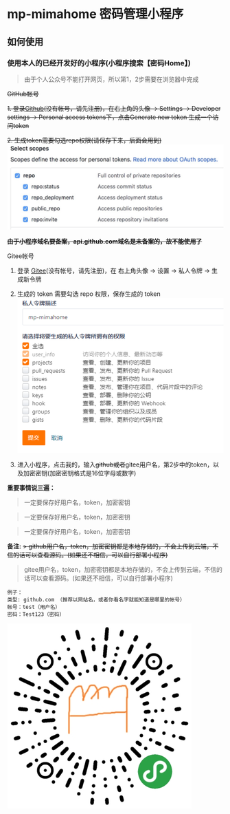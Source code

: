 # mp-mimahome 密码管理小程序

## 如何使用

### 使用本人的已经开发好的小程序(小程序搜索【密码Home】)

> 由于个人公众号不能打开网页，所以第1，2步需要在浏览器中完成

<del>GitHub帐号</del>

<del>1. 登录[Github](http://github.com)(没有帐号，请先注册)，在右上角的头像 -> Settings -> Developer settings -> Personal access tokens下，点击Generate new token 生成一个访问token</del>

<del>2. 生成token需要勾选repo权限(请保存下来，后面会用到)</del>
![./static/images/help2.png](./static/images/help2.png)

<del>**由于小程序域名要备案，api.github.com域名是未备案的，故不能使用了**</del>

Gitee帐号

1. 登录 [Gitee](https://gitee.com)(没有帐号，请先注册)，在 右上角头像 -> 设置 -> 私人令牌 -> 生成新令牌

2. 生成的 token 需要勾选 repo 权限，保存生成的 token
![./static/images/help3.png](./static/images/help3.png)


3. 进入小程序，点击我的，输入<del>github或者</del>gitee用户名，第2步中的token，以及加密密钥(加密密钥格式是16位字母或数字)

**重要事情说三遍：**

> 一定要保存好用户名，token，加密密钥

> 一定要保存好用户名，token，加密密钥

> 一定要保存好用户名，token，加密密钥


**备注:**
<del>> github用户名，token，加密密钥都是本地存储的，不会上传到云端，不信的话可以查看源码。(如果还不相信，可以自行部署小程序)</del>

> gitee用户名，token，加密密钥都是本地存储的，不会上传到云端，不信的话可以查看源码。(如果还不相信，可以自行部署小程序)


```
例子：
类型: github.com （推荐以网站名，或者你看名字就能知道是哪里的帐号）
帐号：test（用户名）
密码：Test123（密码）
```

![./static/images/image.png](./static/images/image.png)
